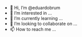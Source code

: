 - 👋 Hi, I’m @eduardobrum
- 👀 I’m interested in ...
- 🌱 I’m currently learning ...
- 💞️ I’m looking to collaborate on ...
- 📫 How to reach me ...

<!---
eduardobrum/eduardobrum is a ✨ special ✨ repository because its `README.md` (this file) appears on your GitHub profile.
You can click the Preview link to take a look at your changes.

TOMA NO CU TCC

--->
